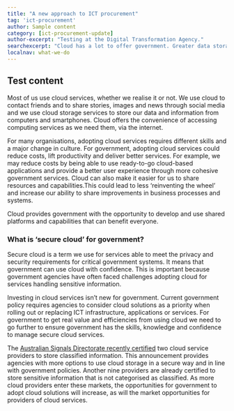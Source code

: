 ```yaml
---
title: "A new approach to ICT procurement"
tag: 'ict-procurement'
author: Sample content
category: [ict-procurement-update]
author-excerpt: "Testing at the Digital Transformation Agency." 
searchexcerpt: "Cloud has a lot to offer government. Greater data storage capacity, cost savings, convenience and increased flexibility for running ICT services are just a few potential benefits. At the DTA, we’ve started a discovery process to develop a strategy that will help government agencies choose cloud technologies, if and when appropriate."
localnav: what-we-do
---
```


## Test content

Most of us use cloud services, whether we realise it or not. We use cloud to contact friends and to share stories, images and news through social media and we use cloud storage services to store our data and information from computers and smartphones. Cloud offers the convenience of accessing computing services as we need them, via the internet. 

For many organisations, adopting cloud services requires different skills and a major change in culture. For government, adopting cloud services could reduce costs, lift productivity and deliver better services. For example, we may reduce costs by being able to use ready-to-go cloud-based applications and provide a better user experience through more cohesive government services. Cloud can also make it easier for us to share resources and capabilities.This could lead to less ‘reinventing the wheel’ and increase our ability to share improvements in business processes and systems.

Cloud provides government with the opportunity to develop and use shared platforms and capabilities that can benefit everyone.  

### What is ‘secure cloud’ for government?

Secure cloud is a term we use for services able to meet the privacy and security requirements for critical government systems. It means that government can use cloud with confidence. This is important because government agencies have often faced challenges adopting cloud for services handling sensitive information. 

Investing in cloud services isn’t new for government. Current government policy requires agencies to consider cloud solutions as a priority when rolling out or replacing ICT infrastructure, applications or services. For government to get real value and efficiencies from using cloud we need to go further to ensure government has the skills, knowledge and confidence to manage secure cloud services.

The [Australian Signals Directorate recently certified](https://www.asd.gov.au/infosec/irap/certified_clouds.htm) two cloud service providers to store classified information. This announcement provides agencies with more options to use cloud storage in a secure way and in line with government policies. Another nine providers are already certified to store sensitive information that is not categorised as classified. As more cloud providers enter these markets, the opportunities for government to adopt cloud solutions will increase, as will the market opportunities for providers of cloud services.  
